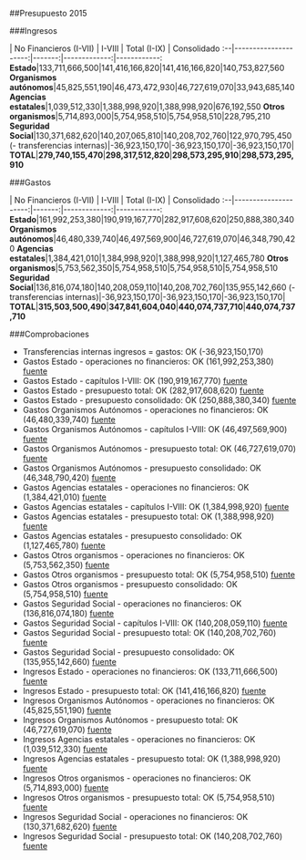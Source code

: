 ##Presupuesto 2015

###Ingresos

 | No Financieros (I-VII) | I-VIII | Total (I-IX) | Consolidado
:--|---------------------:|-------:|-------------:|------------:
**Estado**|133,711,666,500|141,416,166,820|141,416,166,820|140,753,827,560
**Organismos autónomos**|45,825,551,190|46,473,472,930|46,727,619,070|33,943,685,140
**Agencias estatales**|1,039,512,330|1,388,998,920|1,388,998,920|676,192,550
**Otros organismos**|5,714,893,000|5,754,958,510|5,754,958,510|228,795,210
**Seguridad Social**|130,371,682,620|140,207,065,810|140,208,702,760|122,970,795,450
(- transferencias internas)|-36,923,150,170|-36,923,150,170|-36,923,150,170|
**TOTAL**|**279,740,155,470**|**298,317,512,820**|**298,573,295,910**|**298,573,295,910**

###Gastos

 | No Financieros (I-VII) | I-VIII | Total (I-IX) | Consolidado
:--|---------------------:|-------:|-------------:|------------:
**Estado**|161,992,253,380|190,919,167,770|282,917,608,620|250,888,380,340
**Organismos autónomos**|46,480,339,740|46,497,569,900|46,727,619,070|46,348,790,420
**Agencias estatales**|1,384,421,010|1,384,998,920|1,388,998,920|1,127,465,780
**Otros organismos**|5,753,562,350|5,754,958,510|5,754,958,510|5,754,958,510
**Seguridad Social**|136,816,074,180|140,208,059,110|140,208,702,760|135,955,142,660
(- transferencias internas)|-36,923,150,170|-36,923,150,170|-36,923,150,170|
**TOTAL**|**315,503,500,490**|**347,841,604,040**|**440,074,737,710**|**440,074,737,710**

###Comprobaciones

 * Transferencias internas ingresos = gastos: OK (-36,923,150,170)
 * Gastos Estado - operaciones no financieros: OK (161,992,253,380)   [fuente](http://www.sepg.pap.minhap.gob.es/Presup/PGE2015Proyecto/MaestroDocumentos/PGE-ROM/doc/HTM/N_15_A_R_6_2_801_1_3.HTM)
 * Gastos Estado - capítulos I-VIII: OK (190,919,167,770)   [fuente](http://www.sepg.pap.minhap.gob.es/Presup/PGE2015Proyecto/MaestroDocumentos/PGE-ROM/doc/HTM/N_15_A_R_6_2_801_1_3.HTM)
 * Gastos Estado - presupuesto total: OK (282,917,608,620)   [fuente](http://www.sepg.pap.minhap.gob.es/Presup/PGE2015Proyecto/MaestroDocumentos/PGE-ROM/doc/HTM/N_15_A_R_6_2_801_1_3.HTM)
 * Gastos Estado - presupuesto consolidado: OK (250,888,380,340)   [fuente](http://www.sepg.pap.minhap.gob.es/Presup/PGE2015Proyecto/MaestroDocumentos/PGE-ROM/doc/HTM/N_15_A_R_6_2_801_1_3.HTM)
 * Gastos Organismos Autónomos - operaciones no financieros: OK (46,480,339,740)   [fuente](http://www.sepg.pap.minhap.gob.es/Presup/PGE2015Proyecto/MaestroDocumentos/PGE-ROM/doc/HTM/N_15_A_R_6_2_802_1_3.HTM)
 * Gastos Organismos Autónomos - capítulos I-VIII: OK (46,497,569,900)   [fuente](http://www.sepg.pap.minhap.gob.es/Presup/PGE2015Proyecto/MaestroDocumentos/PGE-ROM/doc/HTM/N_15_A_R_6_2_802_1_3.HTM)
 * Gastos Organismos Autónomos - presupuesto total: OK (46,727,619,070)   [fuente](http://www.sepg.pap.minhap.gob.es/Presup/PGE2015Proyecto/MaestroDocumentos/PGE-ROM/doc/HTM/N_15_A_R_6_2_802_1_3.HTM)
 * Gastos Organismos Autónomos - presupuesto consolidado: OK (46,348,790,420)   [fuente](http://www.sepg.pap.minhap.gob.es/Presup/PGE2015Proyecto/MaestroDocumentos/PGE-ROM/doc/HTM/N_15_A_R_6_2_802_1_3.HTM)
 * Gastos Agencias estatales - operaciones no financieros: OK (1,384,421,010)   [fuente](http://www.sepg.pap.minhap.gob.es/Presup/PGE2015Proyecto/MaestroDocumentos/PGE-ROM/doc/HTM/N_15_A_R_6_2_803_1_3.HTM)
 * Gastos Agencias estatales - capítulos I-VIII: OK (1,384,998,920)   [fuente](http://www.sepg.pap.minhap.gob.es/Presup/PGE2015Proyecto/MaestroDocumentos/PGE-ROM/doc/HTM/N_15_A_R_6_2_803_1_3.HTM)
 * Gastos Agencias estatales - presupuesto total: OK (1,388,998,920)   [fuente](http://www.sepg.pap.minhap.gob.es/Presup/PGE2015Proyecto/MaestroDocumentos/PGE-ROM/doc/HTM/N_15_A_R_6_2_803_1_3.HTM)
 * Gastos Agencias estatales - presupuesto consolidado: OK (1,127,465,780)   [fuente](http://www.sepg.pap.minhap.gob.es/Presup/PGE2015Proyecto/MaestroDocumentos/PGE-ROM/doc/HTM/N_15_A_R_6_2_803_1_3.HTM)
 * Gastos Otros organismos - operaciones no financieros: OK (5,753,562,350)   [fuente](http://www.sepg.pap.minhap.gob.es/Presup/PGE2015Proyecto/MaestroDocumentos/PGE-ROM/doc/HTM/N_15_A_R_6_2_804_1_3.HTM)
 * Gastos Otros organismos - presupuesto total: OK (5,754,958,510)   [fuente](http://www.sepg.pap.minhap.gob.es/Presup/PGE2015Proyecto/MaestroDocumentos/PGE-ROM/doc/HTM/N_15_A_R_6_2_804_1_3.HTM)
 * Gastos Otros organismos - presupuesto consolidado: OK (5,754,958,510)   [fuente](http://www.sepg.pap.minhap.gob.es/Presup/PGE2015Proyecto/MaestroDocumentos/PGE-ROM/doc/HTM/N_15_A_R_6_2_804_1_3.HTM)
 * Gastos Seguridad Social - operaciones no financieros: OK (136,816,074,180)   [fuente](http://www.sepg.pap.minhap.gob.es/Presup/PGE2015Proyecto/MaestroDocumentos/PGE-ROM/doc/HTM/N_15_A_R_6_2_805_1_3.HTM)
 * Gastos Seguridad Social - capítulos I-VIII: OK (140,208,059,110)   [fuente](http://www.sepg.pap.minhap.gob.es/Presup/PGE2015Proyecto/MaestroDocumentos/PGE-ROM/doc/HTM/N_15_A_R_6_2_805_1_3.HTM)
 * Gastos Seguridad Social - presupuesto total: OK (140,208,702,760)   [fuente](http://www.sepg.pap.minhap.gob.es/Presup/PGE2015Proyecto/MaestroDocumentos/PGE-ROM/doc/HTM/N_15_A_R_6_2_805_1_3.HTM)
 * Gastos Seguridad Social - presupuesto consolidado: OK (135,955,142,660)   [fuente](http://www.sepg.pap.minhap.gob.es/Presup/PGE2015Proyecto/MaestroDocumentos/PGE-ROM/doc/HTM/N_15_A_R_6_2_805_1_3.HTM)
 * Ingresos Estado - operaciones no financieros: OK (133,711,666,500)   [fuente](http://www.sepg.pap.minhap.gob.es/Presup/PGE2015Proyecto/MaestroDocumentos/PGE-ROM/doc/HTM/N_15_A_R_6_1_101_1_5_1.HTM)
 * Ingresos Estado - presupuesto total: OK (141,416,166,820)   [fuente](http://www.sepg.pap.minhap.gob.es/Presup/PGE2015Proyecto/MaestroDocumentos/PGE-ROM/doc/HTM/N_15_A_R_6_1_101_1_5_1.HTM)
 * Ingresos Organismos Autónomos - operaciones no financieros: OK (45,825,551,190)   [fuente](http://www.sepg.pap.minhap.gob.es/Presup/PGE2015Proyecto/MaestroDocumentos/PGE-ROM/doc/HTM/N_15_A_R_6_1_102_1_4_1.HTM)
 * Ingresos Organismos Autónomos - presupuesto total: OK (46,727,619,070)   [fuente](http://www.sepg.pap.minhap.gob.es/Presup/PGE2015Proyecto/MaestroDocumentos/PGE-ROM/doc/HTM/N_15_A_R_6_1_102_1_4_1.HTM)
 * Ingresos Agencias estatales - operaciones no financieros: OK (1,039,512,330)   [fuente](http://www.sepg.pap.minhap.gob.es/Presup/PGE2015Proyecto/MaestroDocumentos/PGE-ROM/doc/HTM/N_15_A_R_6_1_103_1_4_1.HTM)
 * Ingresos Agencias estatales - presupuesto total: OK (1,388,998,920)   [fuente](http://www.sepg.pap.minhap.gob.es/Presup/PGE2015Proyecto/MaestroDocumentos/PGE-ROM/doc/HTM/N_15_A_R_6_1_103_1_4_1.HTM)
 * Ingresos Otros organismos - operaciones no financieros: OK (5,714,893,000)   [fuente](http://www.sepg.pap.minhap.gob.es/Presup/PGE2015Proyecto/MaestroDocumentos/PGE-ROM/doc/HTM/N_15_A_R_6_1_104_1_4_1.HTM)
 * Ingresos Otros organismos - presupuesto total: OK (5,754,958,510)   [fuente](http://www.sepg.pap.minhap.gob.es/Presup/PGE2015Proyecto/MaestroDocumentos/PGE-ROM/doc/HTM/N_15_A_R_6_1_104_1_4_1.HTM)
 * Ingresos Seguridad Social - operaciones no financieros: OK (130,371,682,620)   [fuente](http://www.sepg.pap.minhap.gob.es/Presup/PGE2015Proyecto/MaestroDocumentos/PGE-ROM/doc/HTM/N_15_A_R_6_1_105_1_5_1.HTM)
 * Ingresos Seguridad Social - presupuesto total: OK (140,208,702,760)   [fuente](http://www.sepg.pap.minhap.gob.es/Presup/PGE2015Proyecto/MaestroDocumentos/PGE-ROM/doc/HTM/N_15_A_R_6_1_105_1_5_1.HTM)
